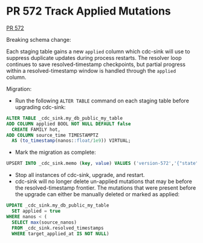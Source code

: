 # PR 572 Track Applied Mutations

[PR 572](https://github.com/cockroachdb/replicator/pull/572)

Breaking schema change:

Each staging table gains a new `applied` column which cdc-sink will use
to suppress duplicate updates during process restarts. The resolver loop
continues to save resolved-timestamp checkpoints, but partial progress
within a resolved-timestamp window is handled through the `applied`
column.

Migration:

* Run the following `ALTER TABLE` command on each staging table before
  upgrading cdc-sink:

```sql
ALTER TABLE _cdc_sink.my_db_public_my_table
ADD COLUMN applied BOOL NOT NULL DEFAULT false
  CREATE FAMILY hot,
ADD COLUMN source_time TIMESTAMPTZ
  AS (to_timestamp(nanos::float/1e9)) VIRTUAL;
```

* Mark the migration as complete:

```sql
UPSERT INTO _cdc_sink.memo (key, value) VALUES ('version-572','{"state":"applied"}');
```

* Stop all instances of cdc-sink, upgrade, and restart.
* cdc-sink will no longer delete un-applied mutations that may be before
  the resolved-timestamp frontier. The mutations that were present
  before the upgrade can either be manually deleted or marked as applied:

```sql
UPDATE _cdc_sink.my_db_public_my_table
  SET applied = true
WHERE nanos < (
  SELECT max(source_nanos)
  FROM _cdc_sink.resolved_timestamps
  WHERE target_applied_at IS NOT NULL)
```
